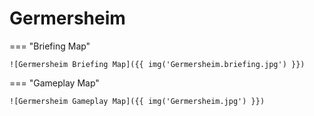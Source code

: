 # Germersheim

=== "Briefing Map"

    ![Germersheim Briefing Map]({{ img('Germersheim.briefing.jpg') }})

=== "Gameplay Map"

    ![Germersheim Gameplay Map]({{ img('Germersheim.jpg') }})
